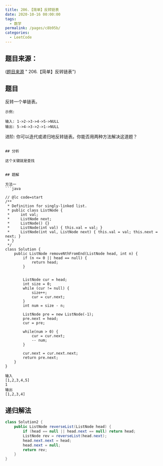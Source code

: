 ```yaml
---
title: 206.【简单】反转链表
date: 2020-10-16 00:00:00
tags: 
  - 数学
permalink: /pages/c8b95b/
categories: 
  - LeetCode
---
```


## 题目来源：
([题目来源](https://leetcode-cn.com/problems/reverse-linked-list/) " 206.【简单】反转链表")

## 题目
反转一个单链表。
```
示例:

输入: 1->2->3->4->5->NULL
输出: 5->4->3->2->1->NULL
```

进阶:
你可以迭代或递归地反转链表。你能否用两种方法解决这道题？
```

## 分析

这个关键就是查找


## 题解

方法一
```java

// @lc code=start
/**
 * Definition for singly-linked list.
 * public class ListNode {
 *     int val;
 *     ListNode next;
 *     ListNode() {}
 *     ListNode(int val) { this.val = val; }
 *     ListNode(int val, ListNode next) { this.val = val; this.next = next; }
 * }
 */
class Solution {
    public ListNode removeNthFromEnd(ListNode head, int n) {
        if (n <= 0 || head == null) {
            return head;
        }


        ListNode cur = head;
        int size = 0;
        while (cur != null) {
            size++;
            cur = cur.next;
        }
        int num = size - n;

        ListNode pre = new ListNode(-1);
        pre.next = head;
        cur = pre;

        while(num > 0) {
            cur = cur.next;
            -- num;
        }

        cur.next = cur.next.next;
        return pre.next;
    }
}
```

```
输入
[1,2,3,4,5] 
1
输出
[1,2,3,4]

```

## 递归解法
```java
class Solution2 {
    public ListNode reverseList(ListNode head) {
        if (head == null || head.next == null) return head;
        ListNode rev = reverseList(head.next);
        head.next.next = head;
        head.next = null;
        return rev;
    }
}
```
